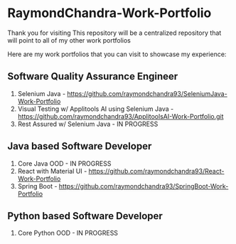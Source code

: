 # RaymondChandra-Work-Portfolio
Thank you for visiting
This repository will be a centralized repository that will point to all of my other work portfolios

Here are my work portfolios that you can visit to showcase my experience:

## Software Quality Assurance Engineer
1. Selenium Java - https://github.com/raymondchandra93/SeleniumJava-Work-Portfolio
3. Visual Testing w/ Applitools AI using Selenium Java - https://github.com/raymondchandra93/ApplitoolsAI-Work-Portfolio.git
4. Rest Assured w/ Selenium Java - IN PROGRESS

## Java based Software Developer
1. Core Java OOD - IN PROGRESS
2. React with Material UI - https://github.com/raymondchandra93/React-Work-Portfolio
3. Spring Boot - https://github.com/raymondchandra93/SpringBoot-Work-Portfolio

## Python based Software Developer
1. Core Python OOD - IN PROGRESS
